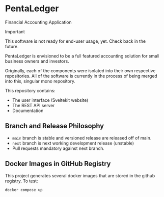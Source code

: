 # PentaLedger
Financial Accounting Application

> [!IMPORTANT]  
> This software is not ready for end-user usage, yet. Check back in the future. 

PentaLedger is envisioned to be a full featured accounting solution
for small business owners and investors.

Originally, each of the components were isolated into their own respective 
repositories.  All of the software is currently in the process of being 
merged into this, singular mono repository.

This repository contains:

- The user interface (Sveltekit website)
- The REST API server
- Documentation

## Branch and Release Philosophy

- `main` branch is stable and versioned release are released off of main.
- `next` branch is next working development release (unstable)
- Pull requests mandatory against next branch.

## Docker Images in GitHub Registry

This project generates several docker images that are stored in
the github registry.  To test:

``` docker compose up ```